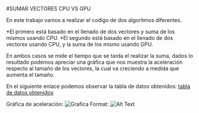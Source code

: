 #SUMAR VECTORES CPU VS GPU

En este trabajo vamos a realizar el codigo de dos algoritmos diferentes.

*El primero está basado en el llenado de dos vectores y suma de los mismos usando CPU.
*El segundo está basado en el llenado de dos vectores usando CPU, y la suma de los mismo usando GPU.

En ambos casos se mide el tiempo que se tarda el realizar la suma, dados lo resultado podemos apreciar una gráfica que nos muestra la aceleración respecto al tamaño de los vectores, la cual va creciendo a medida
que aumenta el tamaño.

En el siguiente enlace podemos observar la tabla de datos obtenidos: 
[tabla de datos obtenidos](https://docs.google.com/spreadsheets/d/1hzlGXc0NErNkQrIFzfnTtUfpj7A26vMDnzPEmBsz6lk/edit#gid=0)

Gráfica de aceleración:
![Grafica](/images/aceleracion.png)
Format: ![Alt Text](url)
